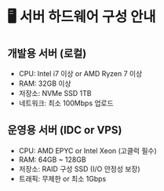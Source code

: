 # 🖥️ 서버 하드웨어 구성 안내

## 개발용 서버 (로컬)
- CPU: Intel i7 이상 or AMD Ryzen 7 이상
- RAM: 32GB 이상
- 저장소: NVMe SSD 1TB
- 네트워크: 최소 100Mbps 업로드

## 운영용 서버 (IDC or VPS)
- CPU: AMD EPYC or Intel Xeon (고클럭 필수)
- RAM: 64GB ~ 128GB
- 저장소: RAID 구성 SSD (I/O 안정성 보장)
- 트래픽: 무제한 or 최소 1Gbps